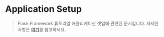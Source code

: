 Application Setup
===============

> Flask Framework 튜토리얼 애플리케이션 셋업에 관련된 문서입니다.
> 자세한 사항은 [여기](https://flask.palletsprojects.com/en/1.1.x/tutorial/factory/)를 참고하세요.
